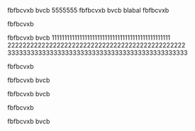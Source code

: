 
fbfbcvxb
bvcb
5555555
fbfbcvxb
bvcb
blabal
fbfbcvxb

fbfbcvxb

fbfbcvxb
bvcb
11111111111111111111111111111111111111111111111
22222222222222222222222222222222222222222222222
33333333333333333333333333333333333333333333333

fbfbcvxb

fbfbcvxb
bvcb


fbfbcvxb
bvcb


fbfbcvxb

fbfbcvxb
bvcb
